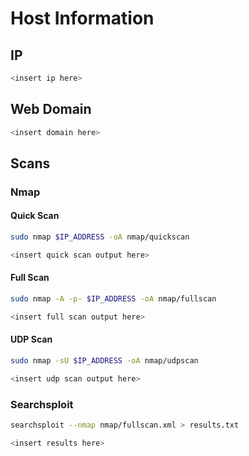 # Host Information
## IP
```bash
<insert ip here>
```
## Web Domain
```bash
<insert domain here>
```
## Scans
### Nmap
#### Quick Scan
```bash
sudo nmap $IP_ADDRESS -oA nmap/quickscan
```
```bash
<insert quick scan output here>
```
#### Full Scan
```bash
sudo nmap -A -p- $IP_ADDRESS -oA nmap/fullscan
```
```bash
<insert full scan output here>
```
#### UDP Scan
```bash
sudo nmap -sU $IP_ADDRESS -oA nmap/udpscan
```
```bash
<insert udp scan output here>
```
### Searchsploit
```bash
searchsploit --nmap nmap/fullscan.xml > results.txt
```
```bash
<insert results here>
```
